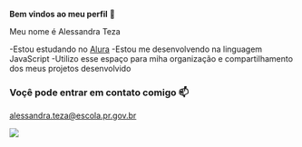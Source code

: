 **Bem vindos ao meu perfil** 💙

Meu nome é Alessandra Teza

-Estou estudando no [Alura](htpps://www.alura.com.br)
-Estou me desenvolvendo na linguagem JavaScript
-Utilizo esse espaço para miha organização e compartilhamento dos meus projetos desenvolvido

### Voçê pode entrar em contato comigo 📫

alessandra.teza@escola.pr.gov.br


![](https://media.tenor.com/Gm8HFq3CwUMAAAAC/birthday-party.gif)
